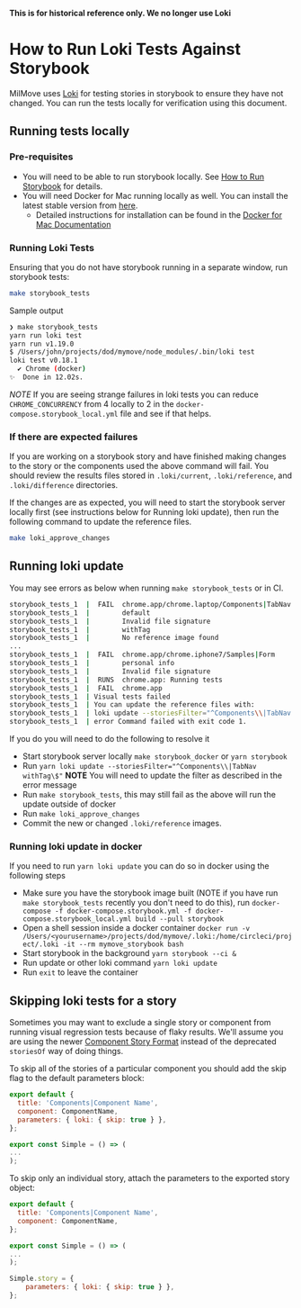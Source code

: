 **This is for historical reference only. We no longer use Loki**

# How to Run Loki Tests Against Storybook

MilMove uses [Loki](https://loki.js.org/) for testing stories in storybook to ensure they have not changed. You can run the tests locally for verification using this document.

## Running tests locally

### Pre-requisites

* You will need to be able to run storybook locally. See [How to Run Storybook](run-storybook.md) for details.
* You will need Docker for Mac running locally as well. You can install the latest stable version from [here](https://download.docker.com/mac/stable/Docker.dmg).
  * Detailed instructions for installation can be found in the [Docker for Mac Documentation](https://docs.docker.com/docker-for-mac/install/)

### Running Loki Tests

Ensuring that you do not have storybook running in a separate window, run storybook tests:

```sh
make storybook_tests
```

Sample output

```sh
❯ make storybook_tests
yarn run loki test
yarn run v1.19.0
$ /Users/john/projects/dod/mymove/node_modules/.bin/loki test
loki test v0.18.1
  ✔ Chrome (docker)
✨  Done in 12.02s.
```

*NOTE* If you are seeing strange failures in loki tests you can reduce `CHROME_CONCURRENCY` from 4 locally to 2 in the `docker-compose.storybook_local.yml` file and see if that helps.

### If there are expected failures

If you are working on a storybook story and have finished making changes to the story or the components used the above command will fail. You should review the results files stored in `.loki/current`, `.loki/reference`, and `.loki/difference` directories.

If the changes are as expected, you will need to start the storybook server locally first (see instructions below for Running loki update), then run the following command to update the reference files.

```sh
make loki_approve_changes
```

## Running loki update

You may see errors as below when running `make storybook_tests` or in CI.

```sh
storybook_tests_1  |  FAIL  chrome.app/chrome.laptop/Components|TabNav
storybook_tests_1  |        default
storybook_tests_1  |        Invalid file signature
storybook_tests_1  |        withTag
storybook_tests_1  |        No reference image found
...
storybook_tests_1  |  FAIL  chrome.app/chrome.iphone7/Samples|Form
storybook_tests_1  |        personal info
storybook_tests_1  |        Invalid file signature
storybook_tests_1  |  RUNS  chrome.app: Running tests
storybook_tests_1  |  FAIL  chrome.app
storybook_tests_1  | Visual tests failed
storybook_tests_1  | You can update the reference files with:
storybook_tests_1  | loki update --storiesFilter="^Components\\|TabNav withTag\$" --host="storybook"
storybook_tests_1  | error Command failed with exit code 1.
```

If you do you will need to do the following to resolve it

* Start storybook server locally `make storybook_docker` or `yarn storybook`
* Run `yarn loki update --storiesFilter="^Components\\|TabNav withTag\$"` **NOTE** You will need to update the filter as described in the error message
* Run `make storybook_tests`, this may still fail as the above will run the update outside of docker
* Run `make loki_approve_changes`
* Commit the new or changed `.loki/reference` images.

### Running loki update in docker

If you need to run `yarn loki update` you can do so in docker using the following steps

* Make sure you have the storybook image built (NOTE if you have run `make storybook_tests` recently you don't need to do this), run `docker-compose -f docker-compose.storybook.yml -f docker-compose.storybook_local.yml build --pull storybook`
* Open a shell session inside a docker container `docker run -v /Users/<yourusername>/projects/dod/mymove/.loki:/home/circleci/project/.loki -it --rm mymove_storybook bash`
* Start storybook in the background `yarn storybook --ci &`
* Run update or other loki command `yarn loki update`
* Run `exit` to leave the container

## Skipping loki tests for a story

Sometimes you may want to exclude a single story or component from running visual regression tests because of flaky results.  We'll assume you are using the newer [Component Story Format](https://storybook.js.org/docs/formats/component-story-format/) instead of the deprecated `storiesOf` way of doing things.

To skip all of the stories of a particular component you should add the skip flag to the default parameters block:

```jsx
export default {
  title: 'Components|Component Name',
  component: ComponentName,
  parameters: { loki: { skip: true } },
};

export const Simple = () => (
...
);
```

To skip only an individual story, attach the parameters to the exported story object:
```jsx
export default {
  title: 'Components|Component Name',
  component: ComponentName,
};

export const Simple = () => (
...
);

Simple.story = {
    parameters: { loki: { skip: true } },
};
```
